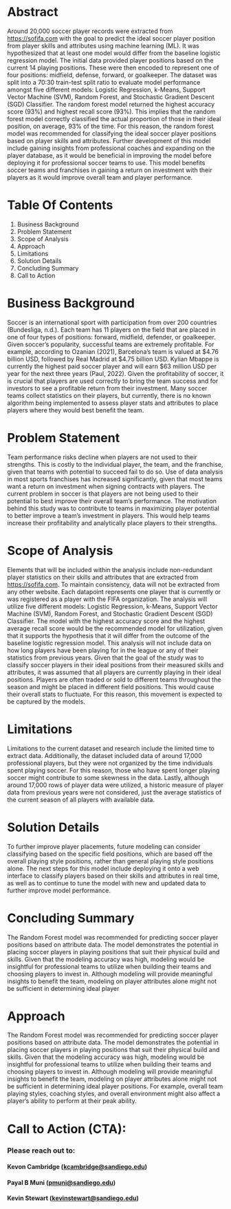 # Abstract

Around 20,000 soccer player records were extracted from https://sofifa.com with the goal to
predict the ideal soccer player position from player skills and attributes using machine learning
(ML). It was hypothesized that at least one model would differ from the baseline logistic
regression model. The initial data provided player positions based on the current 14 playing
positions. These were then encoded to represent one of four positions: midfield, defense,
forward, or goalkeeper. The dataset was split into a 70:30 train-test split ratio to evaluate model
performance amongst five different models: Logistic Regression, k-Means, Support Vector
Machine (SVM), Random Forest, and Stochastic Gradient Descent (SGD) Classifier. The
random forest model returned the highest accuracy score (93%) and highest recall score (93%).
This implies that the random forest model correctly classified the actual proportion of those in
their ideal position, on average, 93% of the time. For this reason, the random forest model was
recommended for classifying the ideal soccer player positions based on player skills and
attributes. Further development of this model include gaining insights from professional coaches
and expanding on the player database, as it would be beneficial in improving the model before
deploying it for professional soccer teams to use. This model benefits soccer teams and
franchises in gaining a return on investment with their players as it would improve overall team
and player performance. 

# Table Of Contents
  1. Business Background
  2. Problem Statement
  3. Scope of Analysis
  4. Approach
  5. Limitations
  6. Solution Details
  7. Concluding Summary
  9. Call to Action
  
# Business Background

Soccer is an international sport with participation from over 200 countries (Bundesliga,
n.d.). Each team has 11 players on the field that are placed in one of four types of positions:
forward, midfield, defender, or goalkeeper. Given soccer’s popularity, successful teams are
extremely profitable. For example, according to Ozanian (2021), Barcelona’s team is valued at
$4.76 billion USD, followed by Real Madrid at $4.75 billion USD. Kylian Mbappe is currently
the highest paid soccer player and will earn $63 million USD per year for the next three years
(Paul, 2022). Given the profitability of soccer, it is crucial that players are used correctly to bring
the team success and for investors to see a profitable return from their investment. Many soccer
teams collect statistics on their players, but currently, there is no known algorithm being
implemented to assess player stats and attributes to place players where they would best benefit
the team.

# Problem Statement

Team performance risks decline when players are not used to their strengths. This is
costly to the individual player, the team, and the franchise, given that teams with potential to
succeed fail to do so. Use of data analysis in most sports franchises has increased significantly,
given that most teams want a return on investment when signing contracts with players. The
current problem in soccer is that players are not being used to their potential to best improve
their overall team’s performance. 
The motivation behind this study was to contribute to teams in maximizing player
potential to better improve a team’s investment in players. This would help teams increase their
profitability and analytically place players to their strengths.

# Scope of Analysis

Elements that will be included within the analysis include non-redundant player statistics 
on their skills and attributes that are extracted from https://sofifa.com. To maintain consistency, 
data will not be extracted from any other website. Each datapoint represents one player that is 
currently or was registered as a player with the FIFA organization. The analysis will utilize five 
different models: Logistic Regression, k-Means, Support Vector Machine (SVM), Random 
Forest, and Stochastic Gradient Descent (SGD) Classifier. The model with the highest accuracy 
score and the highest average recall score would be the recommended model for utilization, 
given that it supports the hypothesis that it will differ from the outcome of the baseline logistic 
regression model. This analysis will not include data on how long players have been playing for 
in the league or any of their statistics from previous years. Given that the goal of the study was to
classify soccer players in their ideal positions from their measured skills and attributes, it was 
assumed that all players are currently playing in their ideal positions. Players are often traded or 
sold to different teams throughout the season and might be placed in different field positions. 
This would cause their overall stats to fluctuate. For this reason, this movement is expected to be 
captured by the models. 

# Limitations

Limitations to the current dataset and research include the limited time to extract data.
Additionally, the dataset included data of around 17,000 professional players, but they were not
organized by the time individuals spent playing soccer. For this reason, those who have spent
longer playing soccer might contribute to some skewness in the data. Lastly, although around
17,000 rows of player data were utilized, a historic measure of player data from previous years
were not considered, just the average statistics of the current season of all players with available
data.

# Solution Details

To further improve player placements, future modeling can consider classifying based on 
the specific field positions, which are based off the overall playing style positions, rather than 
general playing style positions alone. The next steps for this model include deploying it onto a 
web interface to classify players based on their skills and attributes in real time, as well as to 
continue to tune the model with new and updated data to further improve model performance.

# Concluding Summary

The Random Forest model was recommended for predicting soccer player positions
based on attribute data. The model demonstrates the potential in placing soccer players in
playing positions that suit their physical build and skills. Given that the modeling accuracy was
high, modeling would be insightful for professional teams to utilize when building their teams
and choosing players to invest in. Although modeling will provide meaningful insights to benefit
the team, modeling on player attributes alone might not be sufficient in determining ideal player

# Approach

The Random Forest model was recommended for predicting soccer player positions
based on attribute data. The model demonstrates the potential in placing soccer players in
playing positions that suit their physical build and skills. Given that the modeling accuracy was
high, modeling would be insightful for professional teams to utilize when building their teams
and choosing players to invest in. Although modeling will provide meaningful insights to benefit
the team, modeling on player attributes alone might not be sufficient in determining ideal player
positions. For example, overall team playing styles, coaching styles, and overall environment
might also affect a player’s ability to perform at their peak ability.

# Call to Action (CTA):
### Please reach out to:
#### Kevon Cambridge (kcambridge@sandiego.edu)
#### Payal B Muni (pmuni@sandiego.edu) 
#### Kevin Stewart (kevinstewart@sandiego.edu)


